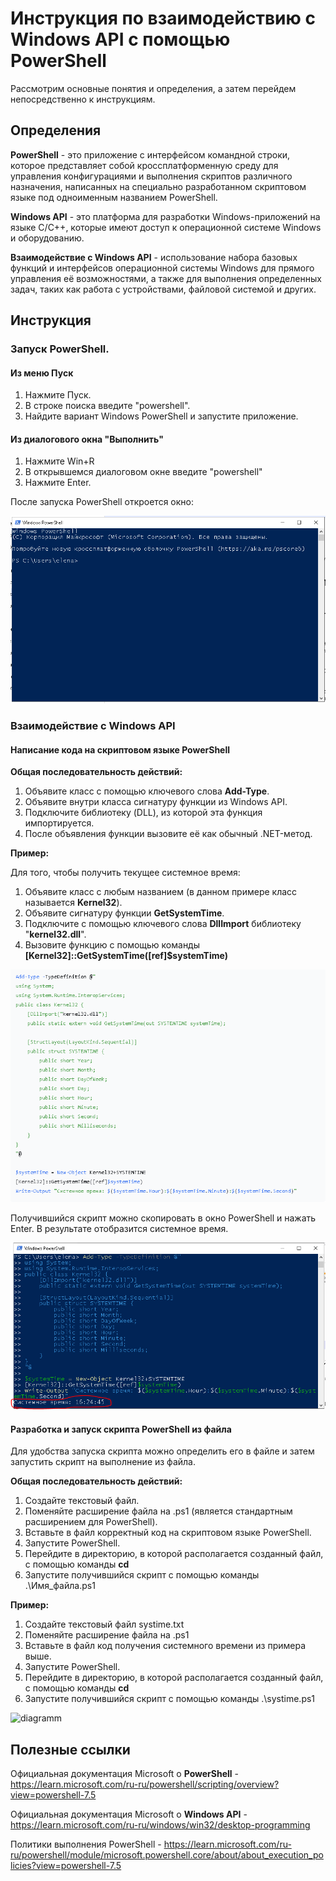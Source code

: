 # Инструкция по взаимодействию с Windows API с помощью PowerShell

Рассмотрим основные понятия и определения, а затем перейдем непосредственно к инструкциям.

## Определения

**PowerShell** - это приложение с интерфейсом командной строки, которое представляет собой кроссплатформенную среду  для управления конфигурациями и выполнения скриптов различного назначения, написанных на специально разработанном скриптовом языке под одноименным названием PowerShell.

**Windows API** - это платформа для разработки Windows-приложений на языке C/C++, которые имеют доступ к операционной системе Windows и оборудованию.

**Взаимодействие с Windows API** - использование набора базовых функций и интерфейсов операционной системы Windows для прямого управления её возможностями, а также для выполнения определенных задач, таких как работа с устройствами, файловой системой и других.

## Инструкция
### Запуск PowerShell.

#### Из меню Пуск
1. Нажмите Пуск.
2. В строке поиска введите "powershell".
3. Найдите вариант Windows PowerShell и запустите приложение.

#### Из диалогового окна "Выполнить"
1. Нажмите Win+R
2. В открывшемся диалоговом окне введите "powershell"
3. Нажмите Enter.
   
После запуска PowerShell откроется окно:

![diagramm](images/powershell.png)

### Взаимодействие с Windows API

#### Написание кода на скриптовом языке PowerShell

**Общая последовательность действий:**

1. Объявите класc c помощью ключевого слова **Add-Type**.
2. Объявите внутри класса сигнатуру функции из Windows API.
3. Подключите библиотеку (DLL), из которой эта функция импортируется.
4. После объявления функции вызовите её как обычный .NET-метод.

**Пример:**

Для того, чтобы получить текущее системное время: 

1. Объявите класс с любым названием (в данном примере класс называется **Kernel32**).
2. Объявите сигнатуру функции **GetSystemTime**.
3. Подключите с помощью ключевого слова **DllImport** библиотеку "**kernel32.dll**".
4. Вызовите функцию с помощью команды **[Kernel32]::GetSystemTime([ref]$systemTime)**

![diagramm](images/system_time.png)

Получившийся скрипт можно скопировать в окно PowerShell и нажать Enter. В результате отобразится системное время.

![diagramm](images/system_time_output.png)

#### Разработка и запуск скрипта PowerShell из файла

Для удобства запуска скрипта можно определить его в файле и затем запустить скрипт на выполнение из файла.

**Общая последовательность действий:**

1. Создайте текстовый файл.
2. Поменяйте расширение файла на .ps1 (является стандартным расширением для PowerShell).
3. Вставьте в файл корректный код на скриптовом языке PowerShell.
4. Запустите PowerShell.
5. Перейдите в директорию, в которой располагается созданный файл, с помощью команды **cd** 
6. Запустите получившийся скрипт с помощью команды .\Имя_файла.ps1

**Пример:**
1. Создайте текстовый файл systime.txt
2. Поменяйте расширение файла на .ps1
3. Вставьте в файл код получения системного времени из примера выше.
4. Запустите PowerShell.
5. Перейдите в директорию, в которой располагается созданный файл, с помощью команды **cd** 
5. Запустите получившийся скрипт с помощью команды .\systime.ps1

![diagramm](images/system_time_file.png)

## Полезные ссылки

Официальная документация Microsoft о **PowerShell** - https://learn.microsoft.com/ru-ru/powershell/scripting/overview?view=powershell-7.5

Официальная документация Microsoft о **Windows API** - https://learn.microsoft.com/ru-ru/windows/win32/desktop-programming

Политики выполнения PowerShell - https://learn.microsoft.com/ru-ru/powershell/module/microsoft.powershell.core/about/about_execution_policies?view=powershell-7.5
